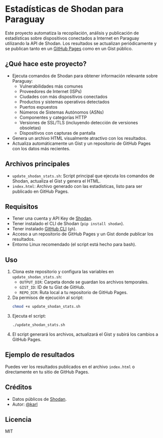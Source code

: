 # Estadísticas de Shodan para Paraguay

Este proyecto automatiza la recopilación, análisis y publicación de estadísticas sobre dispositivos conectados a Internet en Paraguay utilizando la API de Shodan. Los resultados se actualizan periódicamente y se publican tanto en un [GitHub Pages](https://github.com/tuusuario/Vulnerabilidades-Shodan-en-Paraguay) como en un Gist público.

## ¿Qué hace este proyecto?
- Ejecuta comandos de Shodan para obtener información relevante sobre Paraguay:
  - Vulnerabilidades más comunes
  - Proveedores de Internet (ISPs)
  - Ciudades con más dispositivos conectados
  - Productos y sistemas operativos detectados
  - Puertos expuestos
  - Números de Sistemas Autónomos (ASNs)
  - Componentes y categorías HTTP
  - Versiones de SSL/TLS (incluyendo detección de versiones obsoletas)
  - Dispositivos con capturas de pantalla
- Genera un archivo HTML visualmente atractivo con los resultados.
- Actualiza automáticamente un Gist y un repositorio de GitHub Pages con los datos más recientes.

## Archivos principales
- `update_shodan_stats.sh`: Script principal que ejecuta los comandos de Shodan, actualiza el Gist y genera el HTML.
- `index.html`: Archivo generado con las estadísticas, listo para ser publicado en GitHub Pages.

## Requisitos
- Tener una cuenta y API Key de [Shodan](https://shodan.io/).
- Tener instalado el CLI de Shodan (`pip install shodan`).
- Tener instalado [GitHub CLI](https://cli.github.com/) (`gh`).
- Acceso a un repositorio de GitHub Pages y un Gist donde publicar los resultados.
- Entorno Linux recomendado (el script está hecho para bash).

## Uso
1. Clona este repositorio y configura las variables en `update_shodan_stats.sh`:
   - `OUTPUT_DIR`: Carpeta donde se guardan los archivos temporales.
   - `GIST_ID`: ID de tu Gist de GitHub.
   - `REPO_DIR`: Ruta local a tu repositorio de GitHub Pages.
2. Da permisos de ejecución al script:
   ```bash
   chmod +x update_shodan_stats.sh
   ```
3. Ejecuta el script:
   ```bash
   ./update_shodan_stats.sh
   ```
4. El script generará los archivos, actualizará el Gist y subirá los cambios a GitHub Pages.

## Ejemplo de resultados
Puedes ver los resultados publicados en el archivo `index.html` o directamente en tu sitio de GitHub Pages.

## Créditos
- Datos públicos de [Shodan](https://shodan.io/).
- Autor: [@karl](https://x.com/karlbooklover)

## Licencia
MIT
